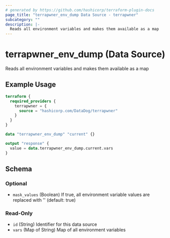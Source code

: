 ```yaml
---
# generated by https://github.com/hashicorp/terraform-plugin-docs
page_title: "terrapwner_env_dump Data Source - terrapwner"
subcategory: ""
description: |-
  Reads all environment variables and makes them available as a map
---
```


# terrapwner_env_dump (Data Source)

Reads all environment variables and makes them available as a map

## Example Usage

```terraform
terraform {
  required_providers {
    terrapwner = {
      source = "hashicorp.com/DataDog/terrapwner"
    }
  }
}

data "terrapwner_env_dump" "current" {}

output "response" {
  value = data.terrapwner_env_dump.current.vars
}
```

<!-- schema generated by tfplugindocs -->
## Schema

### Optional

- `mask_values` (Boolean) If true, all environment variable values are replaced with '<REDACTED>' (default: true)

### Read-Only

- `id` (String) Identifier for this data source
- `vars` (Map of String) Map of all environment variables

